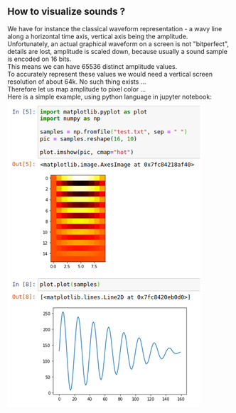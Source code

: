 ## How to visualize sounds ?

We have for instance the classical waveform representation - a wavy line along a horizontal time axis, vertical axis being the amplitude.
<br/>
Unfortunately, an actual graphical waveform on a screen is not "bitperfect", details are lost, amplitude is scaled down, because usually a sound sample is encoded on 16 bits.
<br/>
This means we can have 65536 distinct amplitude values.
<br/>
To accurately represent these values we would need a vertical screen resolution of about 64k. No such thing exists ...
<br/>
Therefore let us map amplitude to pixel color ...
<br/>
Here is a simple example, using python language in jupyter notebook:
<br/>
![a simple test](simpletest.png)
